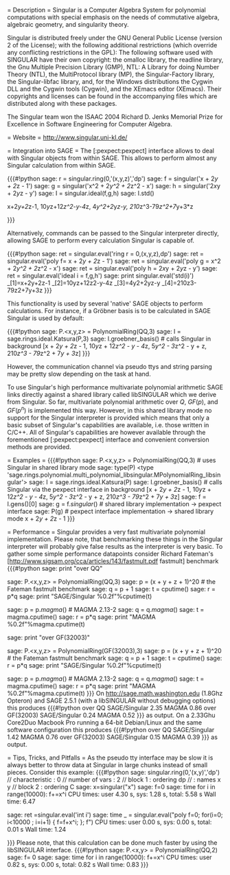 = Description =
Singular is a Computer Algebra System for polynomial computations with special emphasis on the needs of commutative algebra, algebraic geometry, and singularity theory. 

Singular is distributed freely under the GNU General Public License (version 2 of the License); with the following additional restrictions (which override any conflicting restrictions in the GPL):
The following software used with SINGULAR have their own copyright: the omalloc library, the readline library, the Gnu Multiple Precision Library (GMP), NTL: A Library for doing Number Theory (NTL), the MultiProtocol library (MP), the Singular-Factory library, the Singular-libfac library, and, for the Windows distributions the Cygwin DLL and the Cygwin tools (Cygwin), and the XEmacs editor (XEmacs).
Their copyrights and licenses can be found in the accompanying files which are distributed along with these packages.

The Singular team won the ISAAC 2004 Richard D. Jenks Memorial Prize for Excellence in Software Engineering for Computer Algebra. 

= Website =
http://www.singular.uni-kl.de/

= Integration into SAGE =
The [:pexpect:pexpect] interface allows to deal with Singular objects from within SAGE. This allows to perform almost any Singular calculation 
from within SAGE.

{{{#!python
sage: r = singular.ring(0,'(x,y,z)','dp')
sage: f = singular('x + 2*y + 2*z - 1')
sage: g = singular('x^2 + 2*y^2 + 2*z^2 - x')
sage: h = singular('2*x*y + 2*y*z - y')
sage: I = singular.ideal(f,g,h)
sage: I.std()

x+2*y+2*z-1,
10*y*z+12*z^2-y-4*z,
4*y^2+2*y*z-y,
210*z^3-79*z^2+7*y+3*z

}}}

Alternatively, commands can be passed to the Singular interpreter directly, allowing SAGE to perform every calculation Singular is capable of.

{{{#!python
sage: ret = singular.eval('ring r = 0,(x,y,z),dp')
sage: ret = singular.eval('poly f= x + 2*y + 2*z - 1')
sage: ret = singular.eval('poly g = x^2 + 2*y^2 + 2*z^2 - x')
sage: ret = singular.eval('poly h = 2*x*y + 2*y*z - y')
sage: ret = singular.eval('ideal i = f,g,h')
sage: print singular.eval('std(i)')
_[1]=x+2y+2z-1
_[2]=10yz+12z2-y-4z
_[3]=4y2+2yz-y
_[4]=210z3-79z2+7y+3z
}}}

This functionality is used by several 'native' SAGE objects to perform calculations. For instance, if a Gröbner basis is to be calculated in SAGE Singular is used by default:

{{{#!python
sage: P.<x,y,z> = PolynomialRing(QQ,3)
sage: I = sage.rings.ideal.Katsura(P,3)
sage: I.groebner_basis() # calls Singular in background
[x + 2*y + 2*z - 1, 10*y*z + 12*z^2 - y - 4*z, 5*y^2 - 3*z^2 - y + z, 210*z^3 - 79*z^2 + 7*y + 3*z]
}}}

However, the communication channel via pseudo ttys and string parsing may be pretty slow depending on the task at hand.

To use Singular's high performance multivariate polynomial arithmetic SAGE links directly against a shared library called libSINGULAR which we derive from Singular. So far, multivariate polynomial arithmetic over $Q$, $GF(p)$, and $GF(p^n)$ is implemented this way. However, in this shared library mode no support for the Singular interpreter is provided which means that only a basic subset of Singular's capabilities are available, i.e. those written in C/C++. All of Singular's capabilities are however available through the forementioned [:pexpect:pexpect] interface and convenient conversion methods are provided.

= Examples =
{{{#!python
sage: P.<x,y,z> = PolynomialRing(QQ,3) # uses Singular in shared library mode
sage: type(P)
<type 'sage.rings.polynomial.multi_polynomial_libsingular.MPolynomialRing_libsingular'>
sage: I = sage.rings.ideal.Katsura(P)
sage: I.groebner_basis() # calls Singular via the pexpect interface in background
[x + 2*y + 2*z - 1, 10*y*z + 12*z^2 - y - 4*z, 5*y^2 - 3*z^2 - y + z, 210*z^3 - 79*z^2 + 7*y + 3*z]
sage: f = I.gens()[0]
sage: g = f._singular_() # shared library implementation -> pexpect interface
sage: P(g) # pexpect interface implementation -> shared library mode
x + 2*y + 2*z - 1
}}}

= Performance =
Singular provides a very fast multivariate polynomial implementation. Please note, that benchmarking these things in the Singular interpreter will probably give false results as the interpreter is very basic. To gather some simple performance datapoints consider Richard Fateman's [http://www.sigsam.org/cca/articles/143/fastmult.pdf fastmult] benchmark
{{{#!python
sage: print "over QQ"

sage: P.<x,y,z> = PolynomialRing(QQ,3)
sage: p = (x + y + z + 1)^20 # the Fateman fastmult benchmark
sage: q = p + 1
sage: t = cputime()
sage: r = p*q
sage: print "SAGE/Singular %0.2f"%cputime(t)

sage: p = p._magma_() # MAGMA 2.13-2
sage: q = q._magma_()
sage: t = magma.cputime()
sage: r = p*q
sage: print "MAGMA         %0.2f"%magma.cputime(t)

sage: print "over GF(32003)"

sage: P.<x,y,z> = PolynomialRing(GF(32003),3)
sage: p = (x + y + z + 1)^20 # the Fateman fastmult benchmark
sage: q = p + 1
sage: t = cputime()
sage: r = p*q
sage: print "SAGE/Singular %0.2f"%cputime(t)

sage: p = p._magma_() # MAGMA 2.13-2
sage: q = q._magma_()
sage: t = magma.cputime()
sage: r = p*q
sage: print "MAGMA         %0.2f"%magma.cputime(t)
}}}
On http://sage.math.washington.edu (1.8Ghz Opteron) and SAGE 2.5.1 (with a libSINGULAR without debugging options) this produces 
{{{#!python
over QQ
SAGE/Singular 2.35
MAGMA         0.86
over GF(32003)
SAGE/Singular 0.24
MAGMA         0.52
}}}
as output. On a 2.33Ghu Core2Duo Macbook Pro running a 64-bit Debian/Linux and the same software configuration this produces
{{{#!python
over QQ
SAGE/Singular 1.42
MAGMA         0.76
over GF(32003)
SAGE/Singular 0.15
MAGMA         0.39
}}}
as output.

= Tips, Tricks, and Pitfalls =
As the pseudo tty interface may be slow it is always better to throw data at Singular in large chunks instead of small pieces. Consider this example:
{{{#!python
sage: singular.ring(0,'(x,y)','dp')
//   characteristic : 0
//   number of vars : 2
//        block   1 : ordering dp
//                  : names    x y
//        block   2 : ordering C
sage: x=singular("x")
sage: f=0
sage: time for i in range(10000): f+=x^i
CPU times: user 4.30 s, sys: 1.28 s, total: 5.58 s
Wall time: 6.47

sage: ret =singular.eval('int i')
sage: time _ = singular.eval("poly f=0; for(i=0; i<10000 ; i=i+1) { f=f+x^i; }; f")
CPU times: user 0.00 s, sys: 0.00 s, total: 0.01 s
Wall time: 1.24

}}}
Please note, that this calculation can be done much faster by using the libSINGULAR interface.
{{{#!python
sage: P.<x,y> = PolynomialRing(QQ,2)
sage: f= 0
sage: sage: time for i in range(10000): f+=x^i
CPU times: user 0.82 s, sys: 0.00 s, total: 0.82 s
Wall time: 0.83
}}} 
